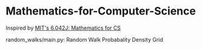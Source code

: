 # Mathematics-for-Computer-Science

Inspired by [MIT's 6.042J: Mathematics for CS](https://ocw.mit.edu/courses/electrical-engineering-and-computer-science/6-042j-mathematics-for-computer-science-fall-2010/index.htm)

random_walks/main.py: Random Walk Probabality Density Grid
